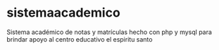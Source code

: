 # sistemaacademico
Sistema académico de notas y matrículas hecho con php y mysql para brindar apoyo al centro educativo el espiritu santo
